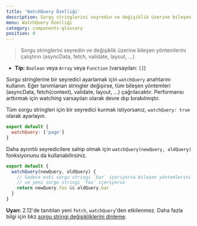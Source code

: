 ```yaml
---
title: 'WatchQuery Özelliği'
description: Sorgu stringlerini seyredin ve değişiklik üzerine bileşen yöntemlerini çalıştırın (asyncData, fetch, validate, layout, ...)
menu: WatchQuery Özelliği
category: components-glossary
position: 0
---
```


> Sorgu stringlerini seyredin ve değişiklik üzerine bileşen yöntemlerini çalıştırın (asyncData, fetch, validate, layout, ...)

- **Tip:** `Boolean` veya `Array` veya `Function` (varsayılan: `[]`)

Sorgu stringlerine bir seyredici ayarlamak için `watchQuery` anahtarını kullanın. Eğer tanımlanan stringler değişirse, tüm bileşen yöntemleri (asyncData, fetch(context), validate, layout, ...) çağrılacaktır. Performansı arttırmak için watching varsayılan olarak devre dışı bırakılmıştır.

Tüm sorgu stringleri için bir seyredici kurmak istiyorsanız, `watchQuery: true` olarak ayarlayın. 

```js
export default {
  watchQuery: ['page']
}
```
Daha ayrıntılı seyredicilere sahip olmak için `watchQuery(newQuery, oldQuery)` fonksiyonunu da kullanabilirsiniz.

```js
export default {
  watchQuery(newQuery, oldQuery) {
    // Sadece eski sorgu stringi `bar` içeriyorsa bileşen yöntemlerini yürütün
    // ve yeni sorgu stringi `foo` içeriyorsa
    return newQuery.foo && oldQuery.bar
  }
}
```

<base-alert>

**Uyarı**: 2.12'de tanıtılan yeni `fetch`, `watchQuery`'den etkilenmez. Daha fazla bilgi için bkz.[sorgu stringi değişikliklerini dinleme](/docs/2.x/features/data-fetching#the-fetch-hook).

</base-alert>
